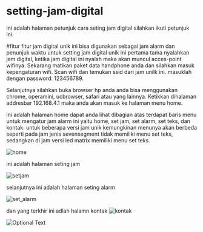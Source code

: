 # setting-jam-digital
ini adalah halaman petunjuk cara seting jam digital
silahkan ikuti petunjuk ini.

#fitur fitur
jam digital unik ini bisa digunakan sebagai jam alarm dan penunjuk waktu
untuk setting jam digital unik ini pertama tama nyalahkan jam digital,
ketika jam digital ini nyalah maka akan muncul acces-point wifinya.
Sekarang matikan paket data handphone anda dan silahkan masuk kepengaturan wifi. 
Scan wifi dan temukan ssid dari jam unilk ini.
masuklah dengan password: 123456789.

Selanjutnya silahkan buka browser hp anda anda bisa menggunakan chrome, operamini, ucbrowser, safari atau yang lainnya.
Ketikkan dihalaman addresbar 192.168.4.1 maka anda akan masuk ke halaman menu home.

ini adalah halaman home
dapat anda lihat dibagian atas terdapat baris menu untuk mengatur jam alarm ini yaitu home, set jam, set alarm, set teks, dan kontak.
untuk beberapa versi jam unik kemungkinan menunya akan berbeda seperti pada jam jenis sevensegment tidak memiliki menu set teks,
sedangkan di jam versi led matrix memiliki menu set teks.

![home](https://github.com/metra05/setting-jam-digital/assets/57317176/611abb7b-8aa5-4785-9756-7cc0d09d8c20)


ini adalah halaman seting jam

![setjam](https://github.com/metra05/setting-jam-digital/assets/57317176/33ef86af-136b-498a-bccc-4645924a8461)


selanjutnya ini adalah halaman seting alarm

![set_alarm](https://github.com/metra05/setting-jam-digital/assets/57317176/8e645647-214e-47c3-ab2c-31a3b8e9dc4b)


dan yang terkhir ini adlah halamn kontak
![kontak](https://github.com/metra05/setting-jam-digital/assets/57317176/48e9f2c1-1e1b-4e8e-a4d2-c6d6071ef269)

![Optional Text](../main/home.jpeg)



